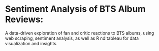 # Sentiment Analysis of BTS Album Reviews:

A data-driven exploration of fan and critic reactions to BTS albums, using web scraping, sentiment analysis, as well as R nd tableau for data visualization and insights.
